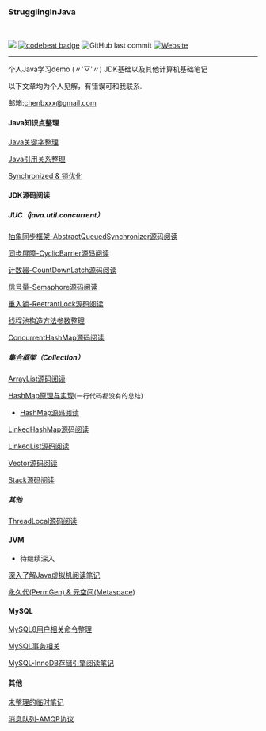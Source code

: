 ### StrugglingInJava
<div>    
<br/>

![](https://img.shields.io/badge/language-java-orange.svg)
[![codebeat badge](https://codebeat.co/badges/9e7c2bf7-18a2-4648-b2db-b7b92e70f747)](https://codebeat.co/projects/github-com-chenbxxx-strugglinginjava-master)
![GitHub last commit](https://img.shields.io/github/last-commit/google/skia.svg)
[![Website](https://img.shields.io/website-chenbxxx-down-green-red/https/shields.io.svg?label=my-blog)](https://chenbxxx.top)    

</div>

---

个人Java学习demo  (〃'▽'〃)
JDK基础以及其他计算机基础笔记

以下文章均为个人见解，有错误可和我联系.

邮箱:chenbxxx@gmail.com



#### Java知识点整理

[Java关键字整理](https://github.com/CheNbXxx/StrugglingInJava/blob/master/note/Java%E5%85%B3%E9%94%AE%E5%AD%97%E6%95%B4%E7%90%86.md)

[Java引用关系整理](https://github.com/CheNbXxx/StrugglingInJava/blob/master/note/Java%E4%B8%AD%E7%9A%84%E5%BC%95%E7%94%A8%E5%85%B3%E7%B3%BB.md)

[Synchronized & 锁优化](https://github.com/CheNbXxx/StrugglingInJava/blob/master/note/Synchronzed&%E9%94%81%E4%BC%98%E5%8C%96.md)



#### JDK源码阅读

##### JUC（java.util.concurrent）

[抽象同步框架-AbstractQueuedSynchronizer源码阅读](https://github.com/CheNbXxx/StrugglingInJava/blob/master/note/AbstractQueuedSynchronizer.md)

[同步屏障-CyclicBarrier源码阅读](https://github.com/CheNbXxx/StrugglingInJava/blob/master/note/CyclicBarrier.md)

[计数器-CountDownLatch源码阅读](https://github.com/CheNbXxx/StrugglingInJava/blob/master/note/CountDownLatch.md)

[信号量-Semaphore源码阅读](https://github.com/CheNbXxx/StrugglingInJava/blob/master/note/Semaphore.md)

[重入锁-ReetrantLock源码阅读](https://github.com/CheNbXxx/StrugglingInJava/blob/master/note/ReetrantLock.md)

[线程池构造方法参数整理](https://github.com/CheNbXxx/StrugglingInJava/blob/master/note/ThreadPool.md)

[ConcurrentHashMap源码阅读](https://github.com/CheNbXxx/StrugglingInJava/blob/master/note/ConcurrentHashMap源码阅读(jdk1.8).md)

##### 集合框架（Collection）

[ArrayList源码阅读](https://github.com/CheNbXxx/StrugglingInJava/blob/master/note/ArrayList.md)

[HashMap原理与实现](https://github.com/CheNbXxx/StrugglingInJava/blob/master/note/HashMap.md)<font size="2">(一行代码都没有的总结)</font>

- [HashMap源码阅读](https://github.com/CheNbXxx/StrugglingInJava/blob/master/note/HashMap%E6%BA%90%E7%A0%81%E9%98%85%E8%AF%BB.md)

[LinkedHashMap源码阅读](https://github.com/CheNbXxx/StrugglingInJava/blob/master/note/LinkedHashMap%E6%BA%90%E7%A0%81%E9%98%85%E8%AF%BB.md)

[LinkedList源码阅读](https://github.com/CheNbXxx/StrugglingInJava/blob/master/note/LinkedList.md)

[Vector源码阅读](https://github.com/CheNbXxx/StrugglingInJava/blob/master/note/Vector.md)

[Stack源码阅读](https://github.com/CheNbXxx/StrugglingInJava/blob/master/note/Stack.md)

##### 其他

[ThreadLocal源码阅读](https://github.com/CheNbXxx/StrugglingInJava/blob/master/note/ThreadLocal%E6%BA%90%E7%A0%81%E9%98%85%E8%AF%BB.md)



#### JVM

- 待继续深入

[深入了解Java虚拟机阅读笔记](https://github.com/CheNbXxx/StrugglingInJava/blob/master/note/%E6%B7%B1%E5%85%A5%E4%BA%86%E8%A7%A3Java%E8%99%9A%E6%8B%9F%E6%9C%BA%E7%9F%A5%E8%AF%86%E6%A2%B3%E7%90%86.md)

[永久代(PermGen) & 元空间(Metaspace)](https://github.com/CheNbXxx/StrugglingInJava/blob/master/note/Java8%E4%B8%AD%E7%9A%84Metaspace.md)

#### MySQL

[MySQL8用户相关命令整理](https://github.com/CheNbXxx/StrugglingInJava/blob/master/note/Mysql.md)

[MySQL事务相关](https://github.com/CheNbXxx/StrugglingInJava/blob/master/note/Mysql%E5%9F%BA%E7%A1%80.md) 

[MySQL-InnoDB存储引擎阅读笔记](https://github.com/CheNbXxx/StrugglingInJava/blob/master/note/MySQL-InnoDB%E5%AD%98%E5%82%A8%E5%BC%95%E6%93%8E%E8%AF%BB%E5%90%8E%E6%80%BB%E7%BB%93.md)



#### 其他

[未整理的临时笔记](https://github.com/CheNbXxx/StrugglingInJava/blob/master/note/%E4%B8%B4%E6%97%B6%E7%AC%94%E8%AE%B0.md)

[消息队列-AMQP协议](https://github.com/CheNbXxx/StrugglingInJava/blob/master/note/AMQP%E5%8D%8F%E8%AE%AE.md)
